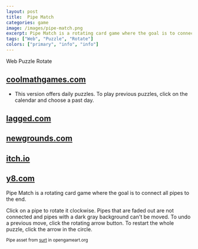 ```yaml
---
layout: post
title:  Pipe Match
categories: game
image: /images/pipe-match.png
excerpt: Pipe Match is a rotating card game where the goal is to connect all pipes to the end.
tags: ["Web", "Puzzle", "Rotate"]
colors: ["primary", "info", "info"]
---
```


<span class="badge badge-primary">Web</span>
<span class="badge badge-info">Puzzle</span>
<span class="badge badge-info">Rotate</span>

## [coolmathgames.com](https://www.coolmathgames.com/0-daily-pipe-match)
- This version offers daily puzzles. To play previous puzzles, click on the calendar and choose a past day.

## [lagged.com](https://lagged.com/play/6142/)

## [newgrounds.com](https://www.newgrounds.com/portal/view/861345)

## [itch.io](https://sublevelgames.itch.io/pipe-match)

## [y8.com](https://y8.com/games/pipe_match)

Pipe Match is a rotating card game where the goal is to connect all pipes to the end.

Click on a pipe to rotate it clockwise. Pipes that are faded out are not connected and pipes with a dark gray background can't be moved. To undo a previous move, click the rotating arrow button. To restart the whole puzzle, click the arrow in the circle.

<small>Pipe asset from [surt](https://opengameart.org/users/surt) in opengameart.org</small>